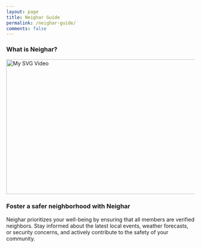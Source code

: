```yaml
---
layout: page
title: Neighar Guide
permalink: /neighar-guide/
comments: false
---
```


### What is Neighar?

<img src="{{ '/assets/videos/1.gif' | relative_url }}" alt="My SVG Video" width="640" height="360">

### Foster a safer neighborhood with Neighar

Neighar prioritizes your well-being by ensuring that all members are verified neighbors. Stay informed about the latest local events, weather forecasts, or security concerns, and actively contribute to the safety of your community.
